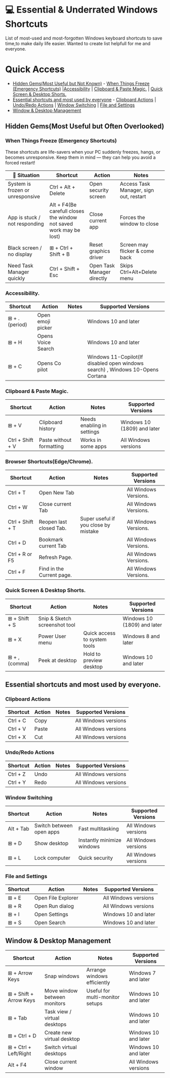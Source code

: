 # 💻 Essential & Underrated Windows Shortcuts
List of most-used and most-forgotten Windows keyboard shortcuts to save time,to make daily life easier.
Wanted to create list helpfull for me and everyone.

# Quick Access
- [Hidden Gems(Most Useful but Not Known)](#hidden-gems-most-useful-but-often-overlooked) - [When Things Freeze (Emergency Shortcuts)](#When-Things-Freeze-Emergency-Shortcuts) |[Accessibility](#Accessibility.) | [Clipboard & Paste Magic.](#Clipboard-&-Paste-Magic.) | [Quick Screen & Desktop Shorts.](Quick-Screen-&-Desktop-Shorts.)
- [Essential shortcuts and most used by everyone](#Essential-shortcuts-and-most-used-by-everyone) - [Clipboard Actions](#Clipboard-Actions) | [Undo/Redo Actions](#Undo/Redo-Actions) | [Window Switching](#Window-Switching) | [File and Settings](#File-and-Settings)
- [Window & Desktop Management](#Window-&-Desktop-Management)
## Hidden Gems(Most Useful but Often Overlooked)

###  When Things Freeze (Emergency Shortcuts)

These shortcuts are life-savers when your PC suddenly freezes, hangs, or becomes unresponsive. Keep them in mind — they can help you avoid a forced restart!

| 🧩 Situation                      |  Shortcut                    |  Action                             |  Notes                                  |
|----------------------------------|-------------------------------|----------------------------------------|-------------------------------------------|
| System is frozen or unresponsive | Ctrl + Alt + Delete        | Open security screen                   | Access Task Manager, sign out, restart    |
| App is stuck / not responding   | Alt + F4(Be carefull closes the window not saved work may be lost)                   | Close current app                      | Forces the window to close                |
| Black screen / no display       | ⊞ + Ctrl + Shift + B     | Reset graphics driver                  | Screen may flicker & come back            |
| Need Task Manager quickly       | Ctrl + Shift + Esc         | Open Task Manager directly             | Skips Ctrl+Alt+Delete menu                |

### Accessibility.
| Shortcut             | Action                           | Notes                          | Supported Versions            |
|----------------------|---------------------------------|--------------------------------|------------------------------|
| ⊞ + . (period)     | Open emoji picker               |                                | Windows 10 and later          |
| ⊞ + H   | Opens Voice Search               |                                | Windows 10 and later         |
| ⊞ + C   | Opens Co pilot              |                                | Windows 11-Copilot(If disabled open windows search) , Windows 10-Opens Cortana         |

### Clipboard & Paste Magic.

| Shortcut             | Action                           | Notes                          | Supported Versions            |
|----------------------|---------------------------------|--------------------------------|------------------------------|
| ⊞ + V              | Clipboard history               | Needs enabling in settings      | Windows 10 (1809) and later   |
| Ctrl + Shift + V     | Paste without formatting        | Works in some apps              | All Windows versions          |

### Browser Shortcuts(Edge/Chrome).
| Shortcut             | Action                           | Notes                          | Supported Versions            |
|----------------------|---------------------------------|--------------------------------|------------------------------|
| Ctrl + T     | Open New Tab  |                                | All Windows Versions.     |
| Ctrl + W              | Close current Tab                |     | All Windows Versions.           |
| Ctrl + Shift + T      | Reopen last closed Tab.                | Super useful if you close by mistake         | All Windows Versions.            |
| Ctrl + D              | Bookmark current Tab                |     | All Windows Versions.           |
| Ctrl + R or F5              | Refresh Page.               |     | All Windows Versions.           |
| Ctrl + F             | Find in the Current page.             |     | All Windows Versions.           |


### Quick Screen & Desktop Shorts.
| Shortcut             | Action                           | Notes                          | Supported Versions            |
|----------------------|---------------------------------|--------------------------------|------------------------------|
| ⊞ + Shift + S      | Snip & Sketch screenshot tool  |                                | Windows 10 (1809) and later   |
| ⊞ + X              | Power User menu                 | Quick access to system tools    | Windows 8 and later           |
| ⊞ + , (comma)      | Peek at desktop                 | Hold to preview desktop         | Windows 10 and later          |


## Essential shortcuts and most used by everyone.

### Clipboard Actions

| Shortcut | Action | Notes | Supported Versions |
|----------|--------|-------|--------------------|
| Ctrl + C | Copy   |       | All Windows versions|
| Ctrl + V | Paste  |       | All Windows versions|
| Ctrl + X | Cut    |       | All Windows versions|

### Undo/Redo Actions

| Shortcut | Action | Notes | Supported Versions |
|----------|--------|-------|--------------------|
| Ctrl + Z | Undo   |       | All Windows versions|
| Ctrl + Y | Redo   |       | All Windows versions|

### Window Switching

| Shortcut | Action | Notes | Supported Versions |
|----------|--------|-------|--------------------|
| Alt + Tab| Switch between open apps | Fast multitasking | All Windows versions|
| ⊞ + D              | Show desktop                    | Instantly minimize windows      | All Windows versions          |
| ⊞ + L              | Lock computer                   | Quick security                  | All Windows versions          |

### File and Settings

| Shortcut | Action | Notes | Supported Versions |
|----------------------|---------------------------------|--------------------------------|------------------------------|
| ⊞ + E              | Open File Explorer              |                                | All Windows versions          |
| ⊞ + R              | Open Run dialog                 |                                | All Windows versions          |
| ⊞ + I              | Open Settings                   |                                | Windows 10 and later          |
| ⊞ + S              | Open Search                    |                                | Windows 10 and later          |

## Window & Desktop Management

| Shortcut             | Action                           | Notes                          | Supported Versions            |
|----------------------|---------------------------------|--------------------------------|------------------------------|
| ⊞ + Arrow Keys     | Snap windows                    | Arrange windows efficiently     | Windows 7 and later           |
| ⊞ + Shift + Arrow Keys | Move window between monitors | Useful for multi-monitor setups | Windows 10 and later          |
| ⊞ + Tab            | Task view / virtual desktops    |                                | Windows 10 and later          |
| ⊞ + Ctrl + D       | Create new virtual desktop      |                                | Windows 10 and later          |
| ⊞ + Ctrl + Left/Right | Switch virtual desktops        |                                | Windows 10 and later          |
| Alt + F4             | Close current window            |                                | All Windows versions          |
